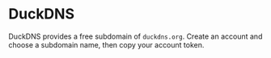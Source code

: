 # DuckDNS

DuckDNS provides a free subdomain of `duckdns.org`. Create an account and choose a subdomain name, then copy your account token.